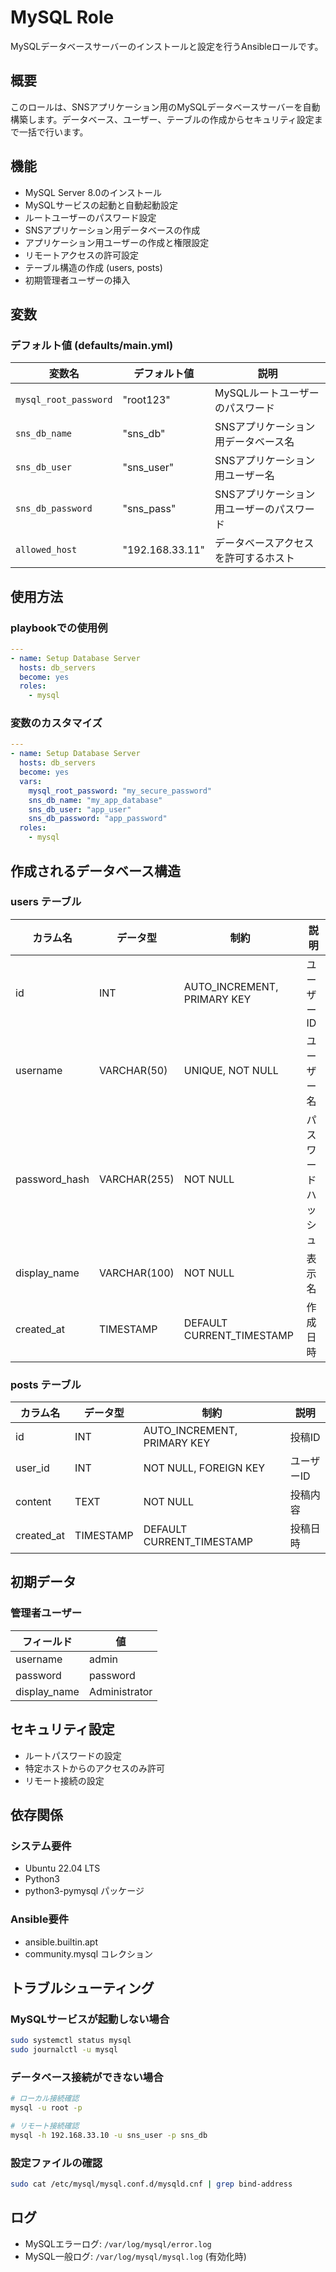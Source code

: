 # MySQL Role

MySQLデータベースサーバーのインストールと設定を行うAnsibleロールです。

## 概要

このロールは、SNSアプリケーション用のMySQLデータベースサーバーを自動構築します。データベース、ユーザー、テーブルの作成からセキュリティ設定まで一括で行います。

## 機能

- MySQL Server 8.0のインストール
- MySQLサービスの起動と自動起動設定
- ルートユーザーのパスワード設定
- SNSアプリケーション用データベースの作成
- アプリケーション用ユーザーの作成と権限設定
- リモートアクセスの許可設定
- テーブル構造の作成 (users, posts)
- 初期管理者ユーザーの挿入

## 変数

### デフォルト値 (defaults/main.yml)

| 変数名 | デフォルト値 | 説明 |
|--------|-------------|------|
| `mysql_root_password` | "root123" | MySQLルートユーザーのパスワード |
| `sns_db_name` | "sns_db" | SNSアプリケーション用データベース名 |
| `sns_db_user` | "sns_user" | SNSアプリケーション用ユーザー名 |
| `sns_db_password` | "sns_pass" | SNSアプリケーション用ユーザーのパスワード |
| `allowed_host` | "192.168.33.11" | データベースアクセスを許可するホスト |

## 使用方法

### playbookでの使用例

```yaml
---
- name: Setup Database Server
  hosts: db_servers
  become: yes
  roles:
    - mysql
```

### 変数のカスタマイズ

```yaml
---
- name: Setup Database Server
  hosts: db_servers
  become: yes
  vars:
    mysql_root_password: "my_secure_password"
    sns_db_name: "my_app_database"
    sns_db_user: "app_user"
    sns_db_password: "app_password"
  roles:
    - mysql
```

## 作成されるデータベース構造

### users テーブル

| カラム名 | データ型 | 制約 | 説明 |
|----------|----------|------|------|
| id | INT | AUTO_INCREMENT, PRIMARY KEY | ユーザーID |
| username | VARCHAR(50) | UNIQUE, NOT NULL | ユーザー名 |
| password_hash | VARCHAR(255) | NOT NULL | パスワードハッシュ |
| display_name | VARCHAR(100) | NOT NULL | 表示名 |
| created_at | TIMESTAMP | DEFAULT CURRENT_TIMESTAMP | 作成日時 |

### posts テーブル

| カラム名 | データ型 | 制約 | 説明 |
|----------|----------|------|------|
| id | INT | AUTO_INCREMENT, PRIMARY KEY | 投稿ID |
| user_id | INT | NOT NULL, FOREIGN KEY | ユーザーID |
| content | TEXT | NOT NULL | 投稿内容 |
| created_at | TIMESTAMP | DEFAULT CURRENT_TIMESTAMP | 投稿日時 |

## 初期データ

### 管理者ユーザー

| フィールド | 値 |
|-----------|-----|
| username | admin |
| password | password |
| display_name | Administrator |

## セキュリティ設定

- ルートパスワードの設定
- 特定ホストからのアクセスのみ許可
- リモート接続の設定

## 依存関係

### システム要件

- Ubuntu 22.04 LTS
- Python3
- python3-pymysql パッケージ

### Ansible要件

- ansible.builtin.apt
- community.mysql コレクション

## トラブルシューティング

### MySQLサービスが起動しない場合

```bash
sudo systemctl status mysql
sudo journalctl -u mysql
```

### データベース接続ができない場合

```bash
# ローカル接続確認
mysql -u root -p

# リモート接続確認
mysql -h 192.168.33.10 -u sns_user -p sns_db
```

### 設定ファイルの確認

```bash
sudo cat /etc/mysql/mysql.conf.d/mysqld.cnf | grep bind-address
```

## ログ

- MySQLエラーログ: `/var/log/mysql/error.log`
- MySQL一般ログ: `/var/log/mysql/mysql.log` (有効化時)
